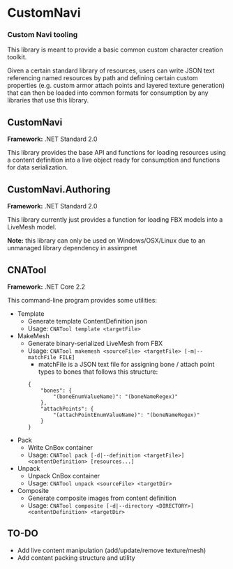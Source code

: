 # CustomNavi
### Custom Navi tooling

This library is meant to provide a basic common custom character creation toolkit.

Given a certain standard library of resources, users can write JSON text referencing named resources by path and defining certain custom properties (e.g. custom armor attach points and layered texture generation) that can then be loaded into common formats for consumption by any libraries that use this library.

## CustomNavi

**Framework:** .NET Standard 2.0

This library provides the base API and functions for loading resources using a content definition into a live object ready for consumption and functions for data serialization.

## CustomNavi.Authoring

**Framework:** .NET Standard 2.0

This library currently just provides a function for loading FBX models into a LiveMesh model.

**Note:** this library can only be used on Windows/OSX/Linux due to an unmanaged library dependency in assimpnet

## CNATool

**Framework:** .NET Core 2.2

This command-line program provides some utilities:
* Template
  - Generate template ContentDefinition json
  - Usage: `CNATool template <targetFile>`
* MakeMesh
  - Generate binary-serialized LiveMesh from FBX
  - Usage: `CNATool makemesh <sourceFile> <targetFile> [-m|--matchFile FILE]`
    - matchFile is a JSON text file for assigning bone / attach point types to bones that follows this structure:
    ```
    {
        "bones": {
            "(boneEnumValueName)": "(boneNameRegex)"
        },
        "attachPoints": {
            "(attachPointEnumValueName)": "(boneNameRegex)"
        }
    }
    ```
* Pack
  - Write CnBox container
  - Usage: `CNATool pack [-d|--definition <targetFile>] <contentDefinition> [resources...]`
* Unpack
  - Unpack CnBox container
  - Usage: `CNATool unpack <sourceFile> <targetDir>`
* Composite
  - Generate composite images from content definition
  - Usage: `CNATool composite [-d|--directory <DIRECTORY>] <contentDefinition> <targetDir>`
## TO-DO

* Add live content manipulation (add/update/remove texture/mesh)
* Add content packing structure and utility

